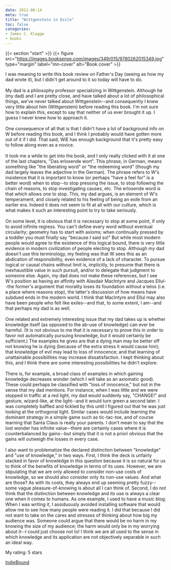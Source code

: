 ```yaml
---
date: 2011-06-14
meta: true
title: "Wittgenstein in Exile"
toc: false
categories:
- James C. Klagge
- books
---
```


{{< section "start" >}}
{{< figure src="https://images.booksense.com/images/349/015/9780262015349.jpg" type="margin" label="mn-cover" alt="Book cover" >}}

I was meaning to write this book review on Father's Day (seeing as how my dad wrote it), but I didn't get around to it so today will have to do.<br /><br />My dad is a philosophy professor specializing in Wittgenstein. Although he (my dad) and I are pretty close, and have talked about a lot of philosophical things, we've never talked about Wittgenstein--and consequently I knew very little about him (Wittgenstein) before reading this book. I'm not sure how to explain this, except to say that neither of us ever brought it up. I guess I never knew how to approach it. <br /><br />One consequence of all that is that I didn't have a lot of background info on W before reading this book, and I think I probably would have gotten more out of it if I did. That said, WiE has enough background that it's pretty easy to follow along even as a novice.<br /><br />It took me a while to get into the book, and I only really clicked with it at one of the last chapters, "Das erlosende wort". This phrase, in German, means something like "the liberating word" or "the redeeming word" (though my dad largely leaves the adjective in the German). The phrase refers to W's insistence that it is important to know (or perhaps "have a feel for" is a better word) when to stop--to stop pressing the issue, to stop following the chain of reasons, to stop investigating causes, etc. The erlosende word is that which allows one to stop. This, my dad argues, is an element of W's temperament, and closely related to his feeling of being an exile from an earlier era. Indeed it does not seem to fit at all with our culture, which is what makes it such an interesting point to try to take seriously.<br /><br />On some level, it is obvious that it is necessary to stop at some point, if only to avoid infinite regress. You can't define every word without eventual circularity; geometry has to start with axioms; when continually pressed by a toddler you must finally say "because I said so!" But while most modern people would agree to the existence of this logical bound, there is very little evidence in modern civilization of people electing to stop. Although my dad doesn't use this terminology, my feeling was that W sees this as an abdication of responsibility, even evidence of a lack of character. To pursue logical or causal chains without limit is, implicitly, to presume that there is inexhaustible value in such pursuit, and/or to delegate that judgment to someone else. Again, my dad does not make these references, but I see W's position as having an affinity with Alasdair MacIntyre and Jacques Ellul--the former's argument that morality loses its foundation without a telos (i.e. a place where reasons stop), the latter's discussion of how means have subdued ends in the modern world. I think that MacIntyre and Ellul may also have been people who felt like exiles--and that, to some extent, I am--and that perhaps my dad is as well.<br /><br />One related and extremely interesting issue that my dad takes up is whether knowledge itself (as opposed to the ab-use of knowledge) can ever be harmful. (It is not obvious to me that it is necessary to prove this in order to favor not automatically pursuing knowledge, but it would certainly be sufficient.) The examples he gives are that a dying man may be better off not knowing he is dying (because of the extra stress it would cause him); that knowledge of evil may lead to loss of innocence; and that learning of unattainable possibilities may increase dissatisfaction. I kept thinking about this, and I think there are some interesting possibilities he didn't explore. <br /><br />There is, for example, a broad class of examples in which gaining knowledge decreases wonder (which I will take as an axiomatic good). These could perhaps be classified with "loss of innocence," but not in the sense that my dad mentions. For instance, when I was little and we were stopped in traffic at a red light, my dad would suddenly say, "CHANGE!" and gesture, wizard-like, at the light--and it would turn green a second later. I was completely baffled and tickled by this until I figured out that he was just looking at the orthogonal light. Similar cases would include learning the dominant strategy in a simple game such as tic-tac-toe, and of course learning that Santa Claus is really your parents. I don't mean to say that the lost wonder has infinite value--there are certainly cases where it is counterbalanced by gains--but simply that it is not a priori obvious that the gains will outweigh the losses in every case. <br /><br />I also want to problematize the declared distinction between "knowledge" and "use of knowledge," in two ways. First, I think the deck is unfairly stacked in favor of knowledge in this question because it is so natural for us to think of the benefits of knowledge in terms of its uses. However, we are stipulating that we are only allowed to consider non-use costs of knowledge, so we should also consider only its non-use values. And what are those? As with its costs, they always end up seeming pretty fuzzy--some vague pleasure-of-knowing is about all I can think of. Second, I do not think that the distinction between knowledge and its use is always a clear one when it comes to humans. As one example, I used to have a music blog. When I was writing it, I assiduously avoided installing software that would allow me to see how many people were reading it. I did that because I did not want to take on the cares and stresses of thinking about how big my audience was. Someone could argue that there would be no harm in my knowing the size of my audience; the harm would only be in my worrying about it--I could just choose not to! I think we are all used to the sense in which knowledge and its application are not objectively separable in such an ideal way.

My rating: 5 stars  

[IndieBound](https://www.indiebound.org/book/9780262015349)
